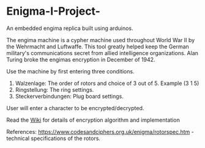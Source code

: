 # Enigma-I-Project-
An embedded engima replica built using arduinos.

The engima machine is a cypher machine used throughout World War II by the Wehrmacht and Luftwaffe. This tool greatly helped keep the German military's communications secret from allied intelligence organizations. Alan Turing broke the engimas encryption in December of 1942. 

Use the machine by first entering three conditions. 
  1. Walzenlage: The order of rotors and choice of 3 out of 5. Example (3 1 5) 
  2. Ringstellung: The ring settings. 
  3. Steckerverbindungen: Plug board settings. 
  
User will enter a character to be encrypted/decrypted. 

Read the [Wiki](https://github.com/adanchak36/Enigma-I-Project-/wiki) for details of encryption algorithm and implementation
  
  References: 
   https://www.codesandciphers.org.uk/enigma/rotorspec.htm - technical specifications of the rotors. 


